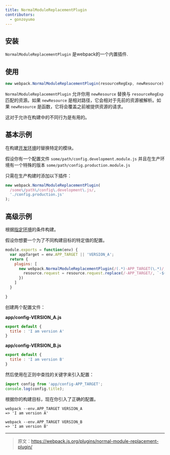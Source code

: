 ```yaml
---
title: NormalModuleReplacementPlugin
contributors:
  - gonzoyumo
---
```


## 安装

 `NormalModuleReplacementPlugin` 是webpack的一个内置插件.


## 使用

``` javascript
new webpack.NormalModuleReplacementPlugin(resourceRegExp, newResource)
```

`NormalModuleReplacementPlugin` 允许你用 `newResource` 替换与 `resourceRegExp` 匹配的资源。如果 `newResource` 是相对路径，它会相对于先前的资源被解析。如果 `newResource` 是函数，它将会覆盖之前被提供资源的请求。

这对于允许在构建中的不同行为是有用的。


## 基本示例

在构建[开发环境](/guides/production-build)时替换特定的模块。

假设你有一个配置文件 `some/path/config.development.module.js` 并且在生产环境有一个特殊的版本 `some/path/config.production.module.js`

只需在生产构建时添加以下插件：

``` javascript
new webpack.NormalModuleReplacementPlugin(
  /some\/path\/config\.development\.js/,
  './config.production.js'
);
```


## 高级示例

根据[指定环境](/configuration/configuration-types)的条件构建。

假设你想要一个为了不同构建目标的特定值的配置。

``` javascript
module.exports = function(env) {
  var appTarget = env.APP_TARGET || 'VERSION_A';
  return {
    plugins: [
      new webpack.NormalModuleReplacementPlugin(/(.*)-APP_TARGET(\.*)/, function(resource) {
        resource.request = resource.request.replace(/-APP_TARGET/, `-${appTarget}`);
      })
    ]
  }
  
}
```

创建两个配置文件：

__app/config-VERSION_A.js__

``` javascript
export default {
  title : 'I am version A'
}
```

__app/config-VERSION_B.js__

``` javascript
export default {
  title : 'I am version B'
}
```

然后使用在正则中查找的关键字来引入配置：

``` javascript
import config from 'app/config-APP_TARGET';
console.log(config.title);
```

根据你的构建目标，现在你引入了正确的配置。

``` shell
webpack --env.APP_TARGET VERSION_A
=> 'I am version A'

webpack --env.APP_TARGET VERSION_B
=> 'I am version B'
```

***

> 原文：https://webpack.js.org/plugins/normal-module-replacement-plugin/